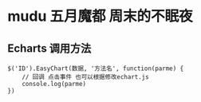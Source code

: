 # mudu  五月魔都 周末的不眠夜

## Echarts 调用方法 

    $('ID').EasyChart(数据, '方法名', function(parme) {
        // 回调 点击事件 也可以根据修改echart.js
        console.log(parme)
    })

    